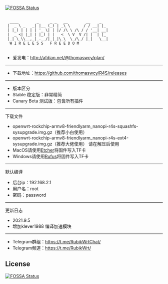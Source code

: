 [![FOSSA Status](https://app.fossa.com/api/projects/git%2Bgithub.com%2Fthomaswcy%2FR4S.svg?type=shield)](https://app.fossa.com/projects/git%2Bgithub.com%2Fthomaswcy%2FR4S?ref=badge_shield)

```
    
  ____        _     _ _   __        __    _   
 |  _ \ _   _| |__ (_) | _\ \      / / __| |_ 
 | |_) | | | | '_ \| | |/ /\ \ /\ / / '__| __|
 |  _ <| |_| | |_) | |   <  \ V  V /| |  | |_ 
 |_| \_\\__,_|_.__/|_|_|\_\  \_/\_/ |_|   \__|
  W I R E L E S S   F R E E D O M
                                              
 ```

- 爱发电：http://afdian.net/@thomaswcy/plan/
----------------------------------------------------------------------------------------
- 下载地址：https://github.com/thomaswcy/R4S/releases
---------------------
- 版本区分
- Stable 稳定版：非常精简
- Canary Beta 测试版：包含所有插件
-------------------------------------------
下载文件
- openwrt-rockchip-armv8-friendlyarm_nanopi-r4s-squashfs-sysupgrade.img.gz（推荐小白使用）
- openwrt-rockchip-armv8-friendlyarm_nanopi-r4s-ext4-sysupgrade.img.gz（推荐大佬使用）
请在解压后使用
- MacOS请使用[Etcher](https://www.balena.io/etcher/)将固件写入TF卡
- Windows请使用[Rufus](https://rufus.ie/)将固件写入TF卡
------------------------------------------------------------
默认编译

- 后台ip：192.168.2.1
- 用户名：root
- 密码：password

--------------------------------------------------------------------------------------------------------------------------------
更新日志
- 2021.9.5
- 增加klever1988 编译加速模块
----------------------------------

- Telegram群组：https://t.me/RubikWrtChat/
- Telegram频道：https://t.me/RubikWrt/


## License
[![FOSSA Status](https://app.fossa.com/api/projects/git%2Bgithub.com%2Fthomaswcy%2FR4S.svg?type=large)](https://app.fossa.com/projects/git%2Bgithub.com%2Fthomaswcy%2FR4S?ref=badge_large)